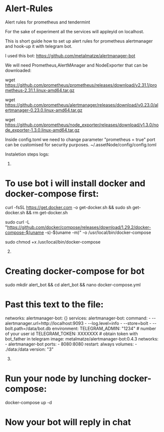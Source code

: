 # Alert-Rules

Alert rules for prometheus and tendermint

For the sake of experiment all the services will appleyid on localhost.

This is short guide how to set up alert rules for prometheus alertmanager and hook-up it with telegram bot.

I used this bot:
https://github.com/metalmatze/alertmanager-bot

We will need Prometheus,AlertMAnager and NodeExporter that can be downloaded:

wget https://github.com/prometheus/prometheus/releases/download/v2.31.1/prometheus-2.31.1.linux-amd64.tar.gz

wget https://github.com/prometheus/alertmanager/releases/download/v0.23.0/alertmanager-0.23.0.linux-amd64.tar.gz

wget https://github.com/prometheus/node_exporter/releases/download/v1.3.0/node_exporter-1.3.0.linux-amd64.tar.gz

Inside config.toml we need to change parameter "prometheus = true" port can be customised for security purposes.
~/.assetNode/config/config.toml 


Instaletion steps logs:

1. 
# To use bot i will install docker and docker-compose first:

curl -fsSL https://get.docker.com -o get-docker.sh && sudo sh  get-docker.sh && rm get-docker.sh

sudo curl -L "https://github.com/docker/compose/releases/download/1.29.2/docker-compose-$(uname -s)-$(uname -m)" -o /usr/local/bin/docker-compose

sudo chmod +x /usr/local/bin/docker-compose

2.
# Creating docker-compose for bot

sudo mkdir alert_bot && cd alert_bot && nano docker-compose.yml

# Past this text to the file:

networks:
  alertmanager-bot: {}
services:
  alertmanager-bot:
    command:
    - --alertmanager.url=http://localhost:9093
    - --log.level=info
    - --store=bolt
    - --bolt.path=/data/bot.db
    environment:
      TELEGRAM_ADMIN: "1234" # number of your user id 
      TELEGRAM_TOKEN: XXXXXXX # obtain token with bot_father in telegram
    image: metalmatze/alertmanager-bot:0.4.3
    networks:
    - alertmanager-bot
    ports:
    - 8080:8080
    restart: always
    volumes:
    - ./data:/data
version: "3"

3.
# Run your node by lunching docker-compose:

docker-compose up -d

# Now your bot will reply in chat






